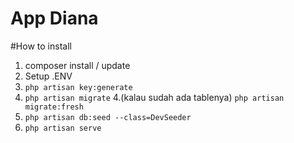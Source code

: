 # App Diana

#How to install 
1. composer install / update
2. Setup .ENV
3. ```php artisan key:generate```
4. ```php artisan migrate```
4.(kalau sudah ada tablenya) ```php artisan migrate:fresh```
5. ```php artisan db:seed --class=DevSeeder```
6. ```php artisan serve```
